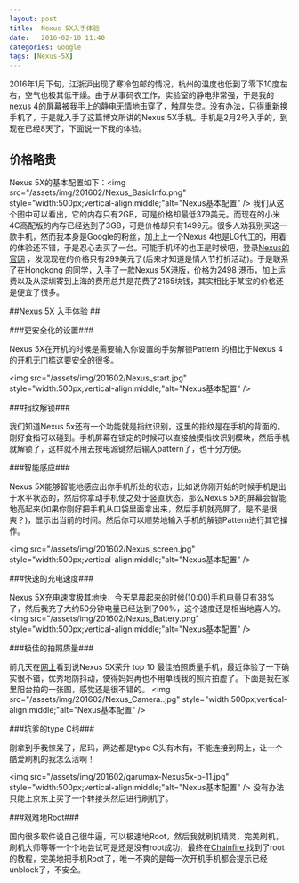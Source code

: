 ```yaml
---
layout: post
title:  Nexus 5X入手体验
date:   2016-02-10 11:40
categories: Google
tags: [Nexus-5X]
---
```


2016年1月下旬，江浙沪出现了寒冷包邮的情况，杭州的温度也低到了零下10度左右，空气也极其低干燥。由于从事码农工作，实验室的静电非常强，于是我的nexus 4的屏幕被我手上的静电无情地击穿了，触屏失灵。没有办法，只得重新换手机了，于是就入手了这篇博文所讲的Nexus 5X手机。手机是2月2号入手的，到现在已经8天了，下面说一下我的体验。

## 价格略贵 ##

Nexus 5X的基本配置如下：<img src="/assets/img/201602/Nexus_BasicInfo.png" style="width:500px;vertical-align:middle;"alt="Nexus基本配置"  />
我们从这个图中可以看出，它的内存只有2GB，可是价格却最低379美元。而现在的小米4C高配版的内存已经达到了3GB，可是价格却只有1499元。很多人劝我别买这一款手机，然而我本身是Google的粉丝，加上上一个Nexus 4也是LG代工的，用着的体验还不错，于是忍心去买了一台。可能手机坏的也正是时候吧，登录[Nexus的官网](https://www.google.com/nexus/5x/ "Nexus 5X的官网") ，发现现在的价格只有299美元了(后来才知道是情人节打折活动)。于是联系了在Hongkong 的同学，入手了一款Nexus 5X港版，价格为2498 港币，加上运费以及从深圳寄到上海的费用总共是花费了2165块钱，其实相比于某宝的价格还是便宜了很多。


##Nexus 5X 入手体验 ##

###更安全化的设置###

Nexus 5X在开机的时候是需要输入你设置的手势解锁Pattern 的相比于Nexus 4的开机无门槛这要安全的很多。

<img src="/assets/img/201602/Nexus_start.jpg" style="width:500px;vertical-align:middle;"alt="Nexus基本配置"  />




###指纹解锁###

我们知道Nexus 5x还有一个功能就是指纹识别，这里的指纹是在手机的背面的。刚好食指可以碰到。手机屏幕在锁定的时候可以直接触摸指纹识别模块，然后手机就解锁了，这样就不用去按电源键然后输入pattern了，也十分方便。

###智能感应###

Nexus 5X能够智能地感应出你手机所处的状态，比如说你刚开始的时候手机是出于水平状态的，然后你拿动手机使之处于竖直状态，那么Nexus 5X的屏幕会智能地亮起来(如果你刚好把手机从口袋里面拿出来，然后手机就亮屏了，是不是很爽？)，显示出当前的时间。然后你可以顺势地输入手机的解锁Pattern进行其它操作。

<img src="/assets/img/201602/Nexus_screen.jpg" style="width:500px;vertical-align:middle;"alt="Nexus基本配置"  />


###快速的充电速度###

Nexus 5X充电速度极其地快，今天早晨起来的时候(10:00)手机电量只有38%了，然后我充了大约50分钟电量已经达到了90%，这个速度还是相当地喜人的。
<img src="/assets/img/201602/Nexus_Battery.png" style="width:500px;vertical-align:middle;"alt="Nexus基本配置"  />


###极佳的拍照质量###

前几天在[网上](http://www.mnw.cn/news/digi/1101294.html "网上")看到说Nexus 5X荣升 top 10 最佳拍照质量手机，最近体验了一下确实很不错，优秀地防抖动，使得妈妈再也不用单线我的照片拍虚了。下面是我在家里阳台拍的一张图，感觉还是很不错的。
<img src="/assets/img/201602/Nexus_Camera..jpg" style="width:500px;vertical-align:middle;"alt="Nexus基本配置"  />


###坑爹的type C线###

刚拿到手我惊呆了，尼玛，两边都是type C头有木有，不能连接到网上，让一个酷爱刷机的我怎么活啊！

<img src="/assets/img/201602/garumax-Nexus5x-p-11.jpg" style="width:500px;vertical-align:middle;"alt="Nexus基本配置"  />
没有办法只能上京东上买了一个转接头然后进行刷机了。

###艰难地Root###

国内很多软件说自己很牛逼，可以极速地Root，然后我就刷机精灵，完美刷机，刷机大师等等一个个地尝试可是还是没有root成功，最终在[Chainfire ](https://download.chainfire.eu/891/CF-Root1/CF-Auto-Root-bullhead-bullhead-nexus5x.zip?retrieve_file=1 "Chainfire ") 找到了root 的教程，完美地把手机Root了，唯一不爽的是每一次开机手机都会提示已经unblock了，不安全。
